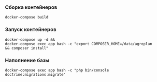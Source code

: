 
### Сборка контейнеров
```shell script
docker-compose build
```

### Запуск контейнеров
```shell script
docker-compose up -d &&
docker-compose exec app bash -c "export COMPOSER_HOME=/data/agroplan && composer install" 
```

### Наполнение базы
```shell script
docker-compose exec app bash -c "php bin/console doctrine:migrations:migrate" 
```